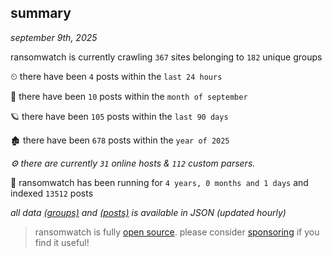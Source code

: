 
## summary
_september 9th, 2025_

ransomwatch is currently crawling `367` sites belonging to `182` unique groups

⏲ there have been `4` posts within the `last 24 hours`

🦈 there have been `10` posts within the `month of september`

🪐 there have been `105` posts within the `last 90 days`

🏚 there have been `678` posts within the `year of 2025`

_⚙️ there are currently `31` online hosts & `112` custom parsers._

🦕 ransomwatch has been running for `4 years, 0 months and 1 days` and indexed `13512` posts

_all data  [(groups)](http://https://dataleak.hopeless99.top//groups) and [(posts)](http://https://dataleak.hopeless99.top//posts) is available in JSON (updated hourly)_

> ransomwatch is fully [open source](https://github.com/joshhighet/ransomwatch#ransomwatch--). please consider [sponsoring](https://github.com/sponsors/joshhighet) if you find it useful!
